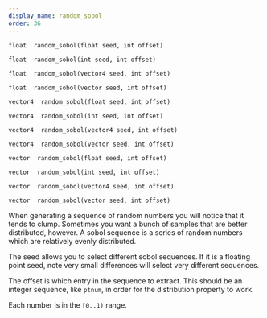 ```yaml
---
display_name: random_sobol
order: 36
---
```

`float  random_sobol(float seed, int offset)`

`float  random_sobol(int seed, int offset)`

`float  random_sobol(vector4 seed, int offset)`

`float  random_sobol(vector seed, int offset)`

`vector4  random_sobol(float seed, int offset)`

`vector4  random_sobol(int seed, int offset)`

`vector4  random_sobol(vector4 seed, int offset)`

`vector4  random_sobol(vector seed, int offset)`

`vector  random_sobol(float seed, int offset)`

`vector  random_sobol(int seed, int offset)`

`vector  random_sobol(vector4 seed, int offset)`

`vector  random_sobol(vector seed, int offset)`

When generating a sequence of random numbers you will notice that it tends to
clump. Sometimes you want a bunch of samples that are better distributed,
however. A sobol sequence is a series of random numbers which are relatively
evenly distributed.

The seed allows you to select different sobol sequences. If it is a floating
point seed, note very small differences will select very different sequences.

The offset is which entry in the sequence to extract. This should be an
integer sequence, like `ptnum`, in order for the distribution property to work.

Each number is in the `[0..1)` range.
